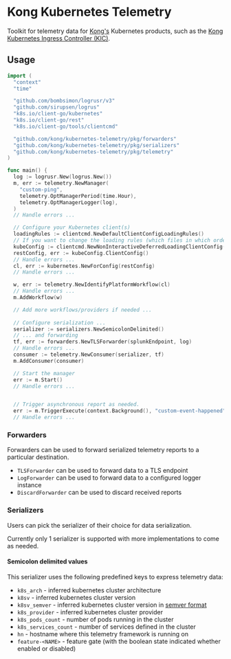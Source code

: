 # Kong Kubernetes Telemetry

Toolkit for telemetry data for [Kong's][kong] Kubernetes products, such as the
[Kong Kubernetes Ingress Controller (KIC)][kic].

## Usage

```go
import (
  "context"
  "time"

  "github.com/bombsimon/logrusr/v3"
  "github.com/sirupsen/logrus"
  "k8s.io/client-go/kubernetes"
  "k8s.io/client-go/rest"
  "k8s.io/client-go/tools/clientcmd"

  "github.com/kong/kubernetes-telemetry/pkg/forwarders"
  "github.com/kong/kubernetes-telemetry/pkg/serializers"
  "github.com/kong/kubernetes-telemetry/pkg/telemetry"
)

func main() {
  log := logrusr.New(logrus.New())
  m, err := telemetry.NewManager(
    "custom-ping",
    telemetry.OptManagerPeriod(time.Hour),
    telemetry.OptManagerLogger(log),
  )
  // Handle errors ...

  // Configure your Kubernetes client(s)
  loadingRules := clientcmd.NewDefaultClientConfigLoadingRules()
  // If you want to change the loading rules (which files in which order), you can do so here
  kubeConfig := clientcmd.NewNonInteractiveDeferredLoadingClientConfig(loadingRules, nil)
  restConfig, err := kubeConfig.ClientConfig()
  // Handle errors ...
  cl, err := kubernetes.NewForConfig(restConfig)
  // Handle errors ...

  w, err := telemetry.NewIdentifyPlatformWorkflow(cl)
  // Handle errors ...
  m.AddWorkflow(w)

  // Add more workflows/providers if needed ...
  
  // Configure serialization ...
  serializer := serializers.NewSemicolonDelimited()
  // ... and forwarding
  tf, err := forwarders.NewTLSForwarder(splunkEndpoint, log)
  // Handle errors ...
  consumer := telemetry.NewConsumer(serializer, tf)
  m.AddConsumer(consumer)

  // Start the manager
  err := m.Start()
  // Handle errors ...


  // Trigger asynchronous report as needed.
  err := m.TriggerExecute(context.Background(), "custom-event-happened");
  // Handle errors ...
```

### Forwarders

Forwarders can be used to forward serialized telemetry reports to a particular destination.

- `TLSForwarder` can be used to forward data to a TLS endpoint
- `LogForwarder` can be used to forward data to a configured logger instance
- `DiscardForwarder` can be used to discard received reports

### Serializers

Users can pick the serializer of their choice for data serialization.

Currently only 1 serializer is supported with more implementations to come as needed.

#### Semicolon delimited values

This serializer uses the following predefined keys to express telemetry data:

- `k8s_arch` - inferred kubernetes cluster architecture
- `k8sv` - inferred kubernetes cluster version
- `k8sv_semver` - inferred kubernetes cluster version in [semver format][semver]
- `k8s_provider` - inferred kubernetes cluster provider
- `k8s_pods_count` - number of pods running in the cluster
- `k8s_services_count` - number of services defined in the cluster
- `hn` - hostname where this telemetry framework is running on
- `feature-<NAME>` - feature gate (with the boolean state indicated whether enabled or disabled)

[kong]:https://github.com/kong
[kic]:https://github.com/kong/kubernetes-ingress-controller
[semver]:https://semver.org/
